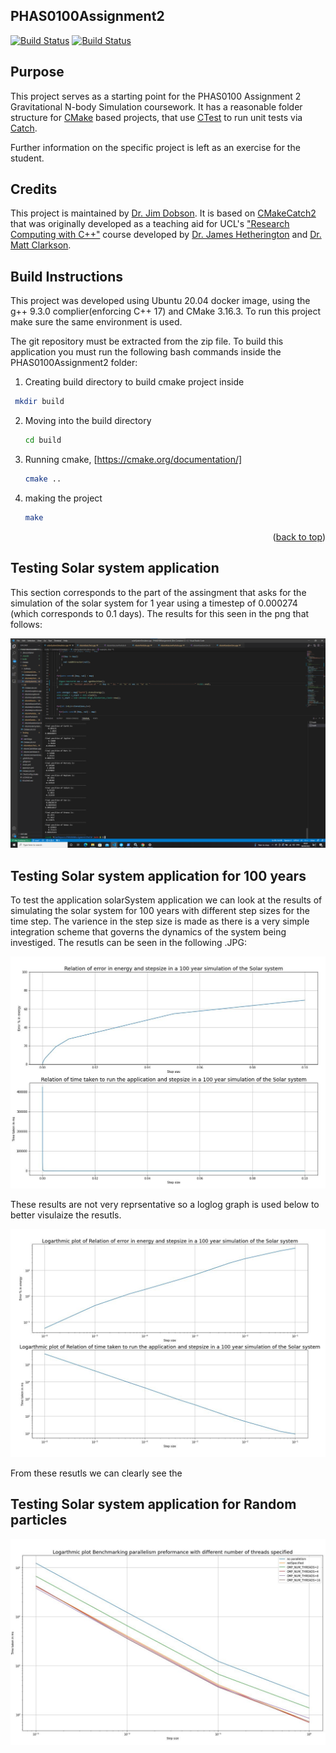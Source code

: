 PHAS0100Assignment2
------------------

[![Build Status](https://travis-ci.com/[USERNAME]/PHAS0100Assignment2.svg?branch=master)](https://travis-ci.com/[USERNAME]/PHAS0100Assignment2)
[![Build Status](https://ci.appveyor.com/api/projects/status/[APPVEYOR_ID]/branch/master)](https://ci.appveyor.com/project/[USERNAME]/PHAS0100Assignment2)


Purpose
-------

This project serves as a starting point for the PHAS0100 Assignment 2 Gravitational N-body Simulation coursework. It has a reasonable folder structure for [CMake](https://cmake.org/) based projects,
that use [CTest](https://cmake.org/) to run unit tests via [Catch](https://github.com/catchorg/Catch2). 

Further information on the specific project is left as an exercise for the student.


Credits
-------

This project is maintained by [Dr. Jim Dobson](https://www.ucl.ac.uk/physics-astronomy/people/dr-jim-dobson). It is based on [CMakeCatch2](https://github.com/UCL/CMakeCatch2.git) that was originally developed as a teaching aid for UCL's ["Research Computing with C++"](http://rits.github-pages.ucl.ac.uk/research-computing-with-cpp/)
course developed by [Dr. James Hetherington](http://www.ucl.ac.uk/research-it-services/people/james)
and [Dr. Matt Clarkson](https://iris.ucl.ac.uk/iris/browse/profile?upi=MJCLA42).


Build Instructions
------------------

This project was developed using Ubuntu 20.04 docker image, using the g++ 9.3.0 complier(enforcing C++ 17) and CMake 3.16.3.
To run this project make sure the same environment is used.

The git repository must be extracted from the zip file. 
To build this application you must run the following bash commands inside the PHAS0100Assignment2 folder:

1. Creating build directory to build cmake project inside
  ```sh
   mkdir build
   ```
2. Moving into the build directory
   ```sh
   cd build
   ```
3. Running cmake, [https://cmake.org/documentation/]
   ```sh
   cmake ..
   ```
4. making the project
   ```sh
   make
   ```

<p align="right">(<a href="#top">back to top</a>)</p>



Testing Solar system application
---------------------------------
This section corresponds to the part of the assingment that asks for the simulation of the solar system for 1 year using a timestep of 0.000274 (which corresponds to 0.1 days). The results for this seen in the png that follows:

![Getting Started](Results/Solar_system_sim_1_year.png)

Testing Solar system application for 100 years
---------------------------------
To test the application solarSystem application we can look at the results of simulating the solar system for 100 years with different step sizes for the time step. The varience in the step size is made as there is a very simple integration scheme that governs the dynamics of the system being investiged.
The resutls can be seen in the following .JPG:

![Getting Started](Results/100_year_sim.JPG)

These results are not very reprsentative so a loglog graph is used below to better visulaize the resutls.

![Getting Started](Results/loglog_100_year.JPG)

From these resutls we can clearly see the  

Testing Solar system application for Random particles
---------------------------------

![Getting Started](Results/Benchmarking.JPG)


